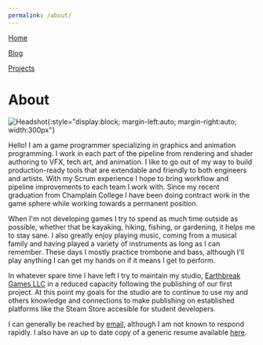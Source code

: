 ```yaml
---
permalink: /about/
---
```


<!--
   Copyright 2022 Henry R. Chronowski

   Built from Daniel Buckstein's template at https://dbuckstein.github.io/
   
   Licensed under the Apache License, Version 2.0 (the "License");
   you may not use this file except in compliance with the License.
   You may obtain a copy of the License at

       http://www.apache.org/licenses/LICENSE-2.0

   Unless required by applicable law or agreed to in writing, software
   distributed under the License is distributed on an "AS IS" BASIS,
   WITHOUT WARRANTIES OR CONDITIONS OF ANY KIND, either express or implied.
   See the License for the specific language governing permissions and
   limitations under the License.
-->


[Home](../)

[Blog](/blog/)

[Projects](/projects/)


# About

![Headshot](/assets/img/headshot2022.jpg){:style="display:block; margin-left:auto; margin-right:auto; width:300px"}

Hello! I am a game programmer specializing in graphics and animation programming. I work in each part of the pipeline from rendering and shader authoring to VFX, tech art, and animation. I like to go out of my way to build production-ready tools that are extendable and friendly to both engineers and artists. With my Scrum experience I hope to bring workflow and pipeline improvements to each team I work with. Since my recent graduation from Champlain College I have been doing contract work in the game sphere while working towards a permanent position.

When I'm not developing games I try to spend as much time outside as possible, whether that be kayaking, hiking, fishing, or gardening, it helps me to stay sane. I also greatly enjoy playing music, coming from a musical family and having played a variety of instruments as long as I can remember. These days I mostly practice trombone and bass, although I'll play anything I can get my hands on if it means I get to perform.

In whatever spare time I have left I try to maintain my studio, [Earthbreak Games LLC](https://earthbreakgames.com/#/) in a reduced capacity following the publishing of our first project. At this point my goals for the studio are to continue to use my and others knowledge and connections to make publishing on established platforms like the Steam Store accesible for student developers.


I can generally be reached by [email](mailto:hrchronowski@gmail.com), although I am not known to respond rapidly. I also have an up to date copy of a generic resume available [here](https://henrychronowski.com/HenryChronowskiResumeS2022.pdf).

